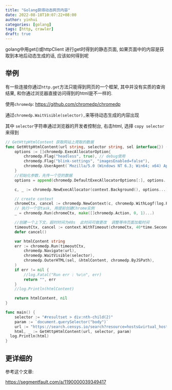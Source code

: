 ```yaml
---
title: "Golang获得动态网页内容"
date: 2022-08-18T10:07:22+08:00
author: yinhui
categories: [golang]
tags: [http, crawler]  
draft: true
---
```


golang中用get()或httpClient 进行get时得到的静态页面, 如果页面中的内容是获取到本地后动态生成的话, 应该如何得到呢

<!--more-->

## 举例

有一些连接你通过`http.get`方法只能得到网页的一个框架, 其中并没有实质的查询结果, 和你通过浏览器直接访问得到的html是不一样的.



使用`chromedp`:  https://github.com/chromedp/chromedp

通过`chromedp.WaitVisible(selector),`来等待动态生成的内容出现

其中 `selector`字符串通过浏览器的开发者控制台, 右击html, 选择 `copy selector`来得到



```go
// GetHttpHtmlContent 获取网站上爬取的数据
func GetHttpHtmlContent(url string, selector string, sel interface{}) (string, error) {
	options := []chromedp.ExecAllocatorOption{
		chromedp.Flag("headless", true), // debug使用
		chromedp.Flag("blink-settings", "imagesEnabled=false"),
		chromedp.UserAgent(`Mozilla/5.0 (Windows NT 6.3; Win64; x64) AppleWebKit/537.36 (KHTML, like Gecko) Chrome/73.0.3683.103 Safari/537.36`),
	}
	//初始化参数，先传一个空的数据
	options = append(chromedp.DefaultExecAllocatorOptions[:], options...)

	c, _ := chromedp.NewExecAllocator(context.Background(), options...)

	// create context
	chromeCtx, cancel := chromedp.NewContext(c, chromedp.WithLogf(log.Printf))
	// 执行一个空task, 用提前创建Chrome实例
	_ = chromedp.Run(chromeCtx, make([]chromedp.Action, 0, 1)...)

	//创建一个上下文，超时时间为40s  此时间可做更改  调整等待页面加载时间
	timeoutCtx, cancel := context.WithTimeout(chromeCtx, 40*time.Second)
	defer cancel()

	var htmlContent string
	err := chromedp.Run(timeoutCtx,
		chromedp.Navigate(url),
		chromedp.WaitVisible(selector),
		chromedp.OuterHTML(sel, &htmlContent, chromedp.ByJSPath),
	)
	if err != nil {
		//log.Fatal("Run err : %v\n", err)
		return "", err
	}
	//log.Println(htmlContent)

	return htmlContent, nil
}
```



```go
func main() {
	selector := "#resultset > div:nth-child(2)"
	param := `document.querySelector("body")`
	url := "https://search.censys.io/search?resource=hosts&virtual_hosts=EXCLUDE&q=%28services.http.response.headers.location%3A+account.jetbrains.com%2Ffls-auth%29+and+services.port%3D%6080%60"
	html, _ := GetHttpHtmlContent(url, selector, param)
  log.Println(html)
}
```



## 更详细的

参考这个文章:

https://segmentfault.com/a/1190000039349417


